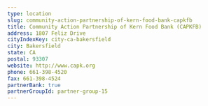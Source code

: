 ```yaml
---
type: location
slug: community-action-partnership-of-kern-food-bank-capkfb
title: Community Action Partnership of Kern Food Bank (CAPKFB)
address: 1807 Feliz Drive
cityIndexKey: city-ca-bakersfield
city: Bakersfield
state: CA
postal: 93307
website: http://www.capk.org
phone: 661-398-4520
fax: 661-398-4524
partnerBank: true
partnerGroupId: partner-group-15
---
```

